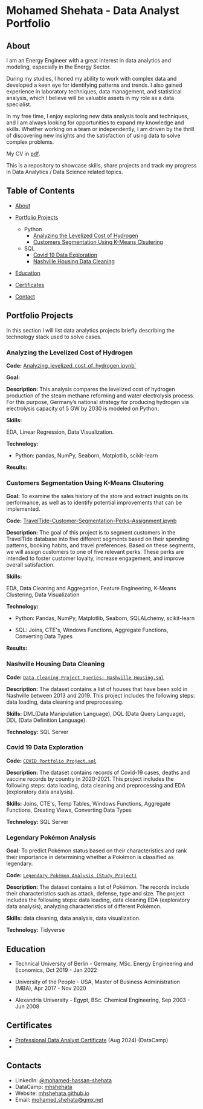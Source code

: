 # Mohamed Shehata - Data Analyst Portfolio
## About
I am an Energy Engineer with a great interest in data analytics and modeling, especially in the Energy Sector. 

During my studies, I honed my ability to work with complex data and developed a keen eye for identifying patterns and trends. I also gained experience in laboratory techniques, data management, and statistical analysis, which I believe will be valuable assets in my role as a data specialist.

In my free time, I enjoy exploring new data analysis tools and techniques, and I am always looking for opportunities to expand my knowledge and skills. Whether working on a team or independently, I am driven by the thrill of discovering new insights and the satisfaction of using data to solve complex problems.

My CV in [pdf](https://github.com/tiannaparris/Data-Analysis-Portfolio/blob/main/Tianna%20Parris%20CV.pdf).

This is a repository to showcase skills, share projects and track my progress in Data Analytics / Data Science related topics.

## Table of Contents
- [About](https://github.com/mhshehata/mhshehata/blob/main/README.md#about)
- [Portfolio Projects](https://github.com/mhshehata/mhshehata/blob/main/README.md#portfolio-projects)
  - Python
    - [Analyzing the Levelized Cost of Hydrogen](https://github.com/mhshehata/Analyzing_levelized_cost_of_hydrogen)
    - [Customers Segmentation Using K-Means Clsutering](https://github.com/mhshehata/TravelTide-Customer-Segmentation-Perks-Assignment)  
  - SQL
    - [Covid 19 Data Exploration](https://github.com/tiannaparris/Data-Analysis-Portfolio#covid-19-data-exploration)
    - [Nashville Housing Data Cleaning](https://github.com/tiannaparris/Data-Analysis-Portfolio#nashville-housing-data-cleaning)



- [Education](https://github.com/mhshehata/mhshehata/blob/main/README.md#education)  
- [Certificates](https://github.com/mhshehata/mhshehata/blob/main/README.md#certificates)
- [Contact](https://github.com/mhshehata/mhshehata/blob/main/README.md#contacts)
## Portfolio Projects
In this section I will list data analytics projects briefly describing the technology stack used to solve cases.

### Analyzing the Levelized Cost of Hydrogen
**Code:** [Analyzing_levelized_cost_of_hydrogen.ipynb`](https://github.com/mhshehata/Analyzing_levelized_cost_of_hydrogen/blob/main/LCOH%20of%20SMR%20%26%20Electrolyzer%20-%20Germany.ipynb)

**Goal:** 

**Description:** This analysis compares the levelized cost of hydrogen production of the steam methane reforming and water electrolysis process. For this purpose, Germany’s national strategy for producing hydrogen via electrolysis capacity of 5 GW by 2030 is modeled on Python.

**Skills:** 

EDA, Linear Regression, Data Visualization.

**Technology:** 
- Python: pandas, NumPy, Seaborn, Matplotlib, scikit-learn

**Results:** 

### Customers Segmentation Using K-Means Clsutering

**Goal:** To examine the sales history of the store and extract insights on its performance, as well as to identify potential improvements that can be implemented.

**Code:** [TravelTide-Customer-Segmentation-Perks-Assignment.ipynb](https://github.com/mhshehata/TravelTide-Customer-Segmentation-Perks-Assignment/blob/main/TravelTide_Customer_Segmentation_%26_Perks_Assignment_Project.ipynb)

**Description:** The goal of this project is to segment customers in the TravelTide database into five different segments based on their spending patterns, booking habits, and travel preferences. Based on these segments, we will assign customers to one of five relevant perks. These perks are intended to foster customer loyalty, increase engagement, and improve overall satisfaction.

**Skills:** 

EDA, Data Cleaning and Aggregation, Feature Engineering, K-Means Clustering, Data Visualization

**Technology:** 
- Python: Pandas, NumPy, Matplotlib, Seaborn, SQLALchemy, scikit-learn
  
- SQL: Joins, CTE's, Windows Functions, Aggregate Functions, Converting Data Types

**Results:** 



### Nashville Housing Data Cleaning
**Code:** [`Data Cleaning Project Queries: Nashville Housing.sql`](https://github.com/tiannaparris/PortfolioProjects/blob/main/Data%20Cleaning%20Project%20Queries:%20Nashville%20Housing.sql)

**Description:** The dataset contains a list of houses that have been sold in Nashville between 2013 and 2019. This project includes the following steps: data loading, data cleaning and preprocessing.


**Skills:** DML(Data Manipulation Language), DQL (Data Query Language), DDL (Data Definition Language).

**Technology:** SQL Server


### Covid 19 Data Exploration
**Code:** [`COVID Portfolio Project.sql`](https://github.com/tiannaparris/PortfolioProjects/blob/main/COVID%20Portfolio%20Project.sql)

**Description:** The dataset contains records of Covid-19 cases, deaths and vaccine records by country in 2020-2021. This project includes the following steps: data loading, data cleaning and preprocessing and EDA (exploratory data analysis).

**Skills:** Joins, CTE's, Temp Tables, Windows Functions, Aggregate Functions, Creating Views, Converting Data Types

**Technology:** SQL Server



### Legendary Pokémon Analysis

**Goal:** To predict Pokémon status based on their characteristics and rank their importance in determining whether a Pokémon is classified as legendary.

**Code:** [`Legendary Pokémon Analysis (Study Project)`](https://github.com/tiannaparris/PortfolioProjects/blob/main/Legendary%20Pok%C3%A9mon%20Analysis.ipynb)

**Description:** The dataset contains a list of  Pokémon.  The records include their characteristics such as attack, defense, type and size. The project includes the following steps: data loading, data cleaning EDA (exploratory data analysis), analyzing characteristics of different Pokémon.

**Skills:** data cleaning, data analysis, data visualization.

**Technology:** Tidyverse 





## Education
- Technical University of Berlin - Germany,
MSc. Energy Engineering and Economics,
Oct 2019 - Jan 2022

- University of the People - USA,
Master of Business Administration (MBA),
Apr 2017 - Nov 2020

- Alexandria University - Egypt,
BSc. Chemical Engineering,
Sep 2003 - Jun 2008


## Certificates

- [Professional Data Analyst Certificate](https://www.datacamp.com/certificate/DA0024975530197) (Aug 2024) (DataCamp)
- 

## Contacts
- LinkedIn: [@mohamed-hassan-shehata](www.linkedin.com/in/mohamed-hassan-shehata)
- DataCamp: [mhshehata](https://www.datacamp.com/portfolio/mhshehata)
- Website: [mhshehata.github.io](https://mhshehata.github.io/)
- Email: mohamed.shehata@gmx.net
